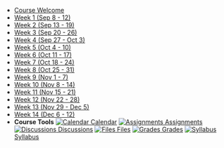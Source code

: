 - [Course Welcome](cmpt-363-213/course-welcome)
- [Week 1 (Sep 8 - 12)](cmpt-363-213/week-01)
- [Week 2 (Sep 13 - 19)](cmpt-363-213/week-02)
- [Week 3 (Sep 20 - 26)](cmpt-363-213/week-03)
- [Week 4 (Sep 27 - Oct 3)](cmpt-363-213/week-04)
- [Week 5 (Oct 4 - 10)](cmpt-363-213/week-05)
- [Week 6 (Oct 11 - 17)](cmpt-363-213/week-06)
- [Week 7 (Oct 18 - 24)](cmpt-363-213/week-07)
- [Week 8 (Oct 25 - 31)](cmpt-363-213/week-08)
- [Week 9 (Nov 1 - 7)](cmpt-363-213/week-09)
- [Week 10 (Nov 8 - 14)](cmpt-363-213/week-10)
- [Week 11 (Nov 15 - 21)](cmpt-363-213/week-11)
- [Week 12 (Nov 22 - 28)](cmpt-363-213/week-12)
- [Week 13 (Nov 29 - Dec 5)](cmpt-363-213/week-13)
- [Week 14 (Dec 6 - 12)](cmpt-363-213/week-14)
- **Course Tools**
[![Calendar](https://icongr.am/fontawesome/calendar.svg?size=16&color=6D6F71) Calendar](https://canvas.sfu.ca/calendar)
[![Assignments](https://icongr.am/fontawesome/pencil.svg?size=16&color=6D6F71) Assignments](https://canvas.sfu.ca/courses/64326/assignments)
[![Discussions](https://icongr.am/fontawesome/comments-o.svg?size=16&color=6D6F71) Discussions](https://canvas.sfu.ca/courses/64326/discussion_topics)
[![Files](https://icongr.am/fontawesome/folder.svg?size=16&color=6D6F71) Files](https://canvas.sfu.ca/courses/64326/files)
[![Grades](https://icongr.am/fontawesome/calculator.svg?size=16&color=6D6F71) Grades](https://canvas.sfu.ca/courses/64326/gradebook)
[![Syllabus](https://icongr.am/fontawesome/list.svg?size=16&color=6D6F71) Syllabus](https://canvas.sfu.ca/courses/64326/assignments/syllabus)  


<style>
  :root {

    --link-color: #A6192E;
    --link-text-decoration: none;
    --link-text-decoration--hover: underline;

  }

</style>
